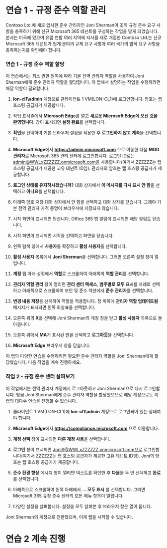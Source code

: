 ﻿# 연습 1 - 규정 준수 역할 관리

Contoso Ltd.에 새로 입사한 준수 관리자인 Joni Sherman이 조직 규정 준수 요구 사항을 충족하기 위해 신규 Microsoft 365 테넌트를 구성하는 작업을 맡게 되었습니다. 본사는 미국에 있으며 유럽 연합 여러 지역에 지사를 새로 개점한 Contoso Ltd.는 신규 Microsoft 365 테넌트가 업계 분야의 규제 요구 사항과 여러 국가의 법적 요구 사항을 충족하는지를 확인해야 합니다.

### 연습 1 - 규정 준수 역할 할당

이 연습에서는 최소 권한 원칙에 따라 기본 전역 관리자 역할을 사용하여 Joni Sherman에게 준수 관리자 역할을 할당합니다. 이 랩에서 설명하는 작업을 수행하려면 해당 역할이 필요합니다.

1.	**lon-cl1\admin** 계정으로 클라이언트 1 VM(LON-CL1)에 로그인합니다.  암호는 랩 호스팅 공급자가 제공합니다.

2.	작업 표시줄에서 **Microsoft Edge**를 열고 **새로운 Microsoft Edge에 오신 것을 환영합니다.** 창이 표시되면 **설정 완료**를 선택합니다.

3. **확인**을 선택하여 기본 브라우저 설정을 적용한 후 **로그인하지 않고 계속**을 선택합니다.

4. **Microsoft Edge**에서 **https://admin.microsoft.com** 으로 이동한 다음 **MOD 관리자**로 Microsoft 365 관리 센터에 로그인합니다. 로그인 ID로는 admin@WWLxZZZZZZ.onmicrosoft.com을 사용합니다(여기서 ZZZZZZ는 랩 호스팅 공급자가 제공한 고유 테넌트 ID임).  관리자의 암호는 랩 호스팅 공급자가 제공합니다.

5. **로그인 상태를 유지하시겠습니까?** 대화 상자에서 **이 메시지를 다시 표시 안 함**을 선택하고 **아니요**를 선택합니다.

6. 아래쪽 암호 저장 대화 상자에서 안 함을 선택하고 대화 상자를 닫습니다. 그래야 기본 전역 관리자 자격 증명이 브라우저에 저장되지 않습니다.

7. 시작 화면이 표시되면 닫습니다. Office 365 앱 알림이 표시되면 해당 알림도 닫습니다.

8. 시작 화면이 표시되면 시작을 선택하고 화면을 닫습니다.

9. 왼쪽 탐색 창에서 **사용자**를 확장하고 **활성 사용자**를 선택합니다.

10. **활성 사용자** 목록에서 **Joni Sherman**을 선택합니다. 그러면 오른쪽 설정 창이 열립니다.

11.	**계정** 탭 아래 설정에서 **역할**로 스크롤하여 아래쪽의 **역할 관리**를 선택합니다.

12.	**관리자 역할 관리** 창이 열리면 **관리 센터 액세스**, **범주별로 모두 표시**를 차례로 선택하고 아래쪽으로 스크롤하여 보안 및 준수 섹션에서 **준수 관리자**를 선택합니다.

13.	**변경 내용 저장**을 선택하여 역할을 적용합니다. 창 위쪽에 **관리자 역할 업데이트됨** 메시지가 표시되면 왼쪽 화살표를 선택합니다.

14.	오른쪽 위의 **X**를 선택해 Joni Sherman의 계정 창을 닫고 **활성 사용자** 목록으로 돌아옵니다.

15. 오른쪽 위에서 **MA**가 표시된 원을 선택하고 **로그아웃**을 선택합니다.

16. **Microsoft Edge** 브라우저 창을 닫습니다.

이 랩의 다양한 연습을 수행하려면 필요한 준수 관리자 역할을 Joni Sherman에게 할당했습니다. 다음 작업을 계속 진행하세요.

### 작업 2 - 규정 준수 센터 살펴보기

이 작업에서는 전역 관리자 계정에서 로그아웃하고 Joni Sherman으로 다시 로그인합니다. 방금 Joni Sherman에게 준수 관리자 역할을 할당했으므로 해당 계정으로도 이 랩의 대다수 연습을 진행할 수 있습니다.

1. 클라이언트 1 VM(LON-CL1)에 **lon-cl1\admin** 계정으로 로그인되어 있는 상태여야 합니다. 

2. **Microsoft Edge**에서 **https://compliance.microsoft.com** 으로 이동합니다.

3. **계정 선택** 창이 표시되면 **다른 계정 사용**을 선택합니다.

4. **로그인** 창이 표시되면 JoniS@WWLxZZZZZZ.onmicrosoft.com으로 로그인합니다(여기서 ZZZZZZ는 랩 호스팅 공급자가 제공한 고유 테넌트 ID임).  Joni의 암호는 랩 호스팅 공급자가 제공합니다.

5. **준수 환경 향상** 메시지 창이 열리면 텍스트를 확인한 후 **다음**을 두 번 선택하고 **완료**를 선택합니다.

6. 아래쪽으로 스크롤하여 왼쪽 아래에서 **... 모두 표시** 를 선택합니다. 그러면 Microsoft 365 규정 준수 센터의 모든 메뉴 항목이 열립니다.

7. 다양한 설정을 살펴봅니다. 설정을 모두 살펴본 후 브라우저 창은 열어 둡니다.

Joni Sherman의 계정으로 전환했으며, 이제 랩을 시작할 수 있습니다.

# 연습 2 계속 진행